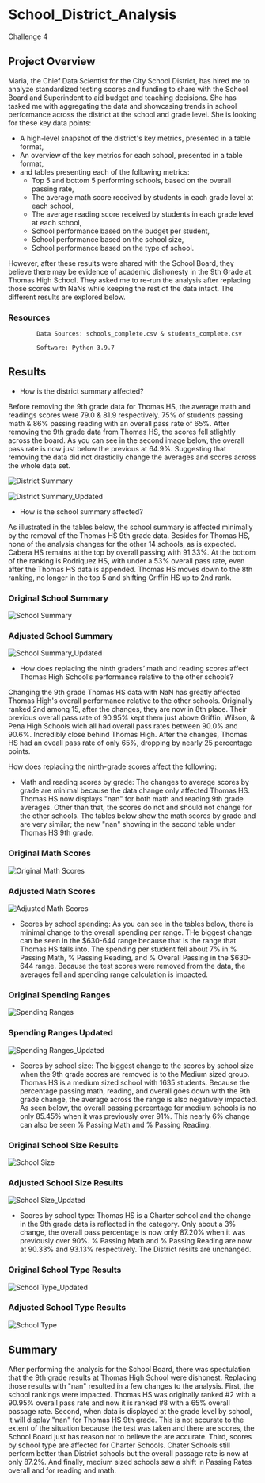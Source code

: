 # School_District_Analysis
Challenge 4
## Project Overview
Maria, the Chief Data Scientist for the City School District, has hired me to analyze standardized testing scores and funding to share with the School Board and Superindent to aid budget and teaching decisions. She has tasked me with aggregating the data and showcasing trends in school performance across the district at the school and grade level. She is looking for these key data points:
- A high-level snapshot of the district's key metrics, presented in a table format,
- An overview of the key metrics for each school, presented in a table format,
- and tables presenting each of the following metrics:
    - Top 5 and bottom 5 performing schools, based on the overall passing rate,
    - The average math score received by students in each grade level at each school,
    - The average reading score received by students in each grade level at each school,
    - School performance based on the budget per student,
    - School performance based on the school size,
    - School performance based on the type of school.

However, after these results were shared with the School Board, they believe there may be evidence of academic dishonesty in the 9th Grade at Thomas High School. They asked me to re-run the analysis after replacing those scores with NaNs while keeping the rest of the data intact. The different results are explored below.
### Resources
            Data Sources: schools_complete.csv & students_complete.csv
            
            Software: Python 3.9.7
## Results
- How is the district summary affected?

Before removing the 9th grade data for Thomas HS, the average math and readings scores were 79.0 & 81.9 respectively. 75% of students passing math & 86% passing reading with an overall pass rate of 65%. After removing the 9th grade data from Thomas HS, the scores fell stlightly across the board. As you can see in the second image below, the overall pass rate is now just below the previous at 64.9%. Suggesting that removing the data did not drasticlly change the averages and scores across the whole data set.

![District Summary](https://user-images.githubusercontent.com/96352625/151735493-5ed91663-48c5-46dc-88ae-a87f1700ab93.png)

![District Summary_Updated](https://user-images.githubusercontent.com/96352625/151735500-39f1fc2d-89cc-487b-9866-46c9cc3ac3e1.png)

- How is the school summary affected?

As illustrated in the tables below, the school summary is affected minimally by the removal of the Thomas HS 9th grade data. Besides for Thomas HS, none of the analysis changes for the other 14 schools, as is expected. Cabera HS remains at the top by overall passing with 91.33%. At the bottom of the ranking is Rodriquez HS, with under a 53% overall pass rate, even after the Thomas HS data is appended. Thomas HS moves down to the 8th ranking, no longer in the top 5 and shifting Griffin HS up to 2nd rank.

### Original School Summary
![School Summary](https://user-images.githubusercontent.com/96352625/151746154-294dac6f-26d2-4728-95cf-fe2d055da2ce.png)

### Adjusted School Summary
![School Summary_Updated](https://user-images.githubusercontent.com/96352625/151746675-5b83ba7b-73ff-46d2-ae91-30535c708e67.png)

- How does replacing the ninth graders’ math and reading scores affect Thomas High School’s performance relative to the other schools?

Changing the 9th grade Thomas HS data with NaN has greatly affected Thomas High's overall performance relative to the other schools. Originally ranked 2nd among 15, after the changes, they are now in 8th place. Their previous overall pass rate of 90.95% kept them just above Griffin, Wilson, & Pena High Schools wich all had overall pass rates between 90.0% and 90.6%. Incredibly close behind Thomas High. After the changes, Thomas HS had an oveall pass rate of only 65%, dropping by nearly 25 percentage points.

How does replacing the ninth-grade scores affect the following:
            
- Math and reading scores by grade: The changes to average scores by grade are minimal because the data change only affected Thomas HS. Thomas HS now displays "nan" for both math and reading 9th grade averages. Other than that, the scores do not and should not change for the other schools. The tables below show the math scores by grade and are very similar; the new "nan" showing in the second table under Thomas HS 9th grade. 

### Original Math Scores
![Original Math Scores](https://user-images.githubusercontent.com/96352625/151749775-71328a5d-9219-402e-8caa-fad21120c84d.png)
 
### Adjusted Math Scores
![Adjusted Math Scores](https://user-images.githubusercontent.com/96352625/151749812-47e255a3-24ac-4ed3-80c8-08cec48f291b.png)

- Scores by school spending: As you can see in the tables below, there is minimal change to the overall spending per range. THe biggest change can be seen in the $630-644 range because that is the range that Thomas HS falls into. The spending per student fell about 7% in % Passing Math, % Passing Reading, and % Overall Passing in the $630-644 range. Because the test scores were removed from the data, the averages fell and spending range calculation is impacted.

### Original Spending Ranges
![Spending Ranges](https://user-images.githubusercontent.com/96352625/151750001-ee3faf35-b877-469e-825c-34212b1aad46.png)

### Spending Ranges Updated
![Spending Ranges_Updated](https://user-images.githubusercontent.com/96352625/151750013-64ddf6a4-90ff-4c2e-87d8-789ccf853858.png)

- Scores by school size: The biggest change to the scores by school size when the 9th grade scores are removed is to the Medium sized group. Thomas HS is a medium sized school with 1635 students. Because the percentage passing math, reading, and overall goes down with the 9th grade change, the average across the range is also negatively impacted. As seen below, the overall passing percentage for medium schools is no only 85.45% when it was previously over 91%. This nearly 6% change can also be seen % Passing Math and % Passing Reading.

### Original School Size Results
![School Size](https://user-images.githubusercontent.com/96352625/151750871-52eef730-4c0f-4efe-8d98-65c5aad75edf.png)

### Adjusted School Size Results
![School Size_Updated](https://user-images.githubusercontent.com/96352625/151750885-4684300a-ddb3-4693-8008-17da128fb41a.png)

- Scores by school type: Thomas HS is a Charter school and the change in the 9th grade data is reflected in the category. Only about a 3% change, the overall pass percentage is now only 87.20% when it was previously over 90%. % Passing Math and % Passing Reading are now at 90.33% and 93.13% respectively. The District resilts are unchanged. 

### Original School Type Results
![School Type_Updated](https://user-images.githubusercontent.com/96352625/151750909-02b8fe14-b336-425e-b7b3-d19add238110.png)

### Adjusted School Type Results
![School Type](https://user-images.githubusercontent.com/96352625/151750895-88eba402-a7a7-4ef9-a48d-6037d8a0ce06.png)

## Summary
After performing the analysis for the School Board, there was spectulation that the 9th grade results at Thomas High School were dishonest. Replacing those results with "nan" resulted in a few changes to the analysis. First, the school rankings were impacted. Thomas HS was originally ranked #2 with a 90.95% overall pass rate and now it is ranked #8 with a 65% overall passage rate. Second, when data is displayed at the grade level by school, it will display "nan" for Thomas HS 9th grade. This is not accurate to the extent of the situation because the test was taken and there are scores, the School Board just has reason not to believe the are accurate. Third, scores by school type are affected for Charter Schools. Chater Schools still perform better than District schools but the overall passage rate is now at only 87.2%. And finally, medium sized schools saw a shift in Passing Rates overall and for reading and math.
